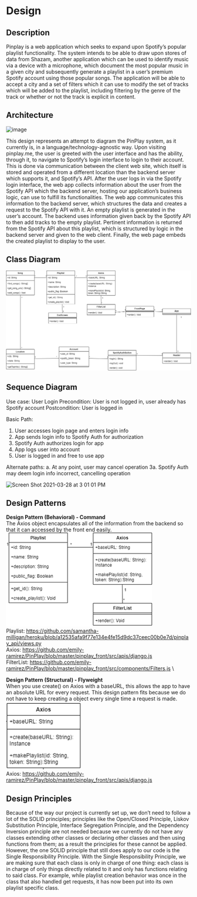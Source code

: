 # Design

## Description

Pinplay is a web application which seeks to expand upon Spotify’s popular playlist functionality. The system intends to be able to draw upon stores of data from Shazam, another application which can be used to identify music via a device with a microphone, which document the most popular music in a given city and subsequently generate a playlist in a user’s premium Spotify account using those popular songs. The application will be able to accept a city and a set of filters which it can use to modify the set of tracks which will be added to the playlist, including filtering by the genre of the track or whether or not the track is explicit in content. 

## Architecture
![image](https://user-images.githubusercontent.com/78055520/112770369-59139f00-8fdb-11eb-8e65-3be907c7ede1.png)

  This design represents an attempt to diagram the PinPlay system, as it currently is, in a language/technology-agnostic way. Upon visiting pinplay.me, the user is greeted with the user interface and has the ability, through it, to navigate to Spotify’s login interface to login to their account. This is done via communication between the client web site, which itself is stored and operated from a different location than the backend server which supports it, and Spotify’s API. After the user logs in via the Spotify login interface, the web app collects information about the user from the Spotify API which the backend server, hosting our application’s business logic, can use to fulfill its functionalities. The web app communicates this information to the backend server, which structures the data and creates a request to the Spotify API with it. An empty playlist is generated in the user’s account. The backend uses information given back by the Spotify API to then add tracks to the empty playlist. Pertinent information is returned from the Spotify API about this playlist, which is structured by logic in the backend server and given to the web client. Finally, the web page embeds the created playlist to display to the user.   

## Class Diagram

![class diagram](media/design/classdiagram.png)

## Sequence Diagram
Use case: User Login
Precondition: User is not logged in, user already has Spotify account
Postcondition: User is logged in

Basic Path:
1. User accesses login page and enters login info
2. App sends login info to Spotify Auth for authorization
3. Spotify Auth authorizes login for app
4. App logs user into account
5. User is logged in and free to use app

Alternate paths:
a. At any point, user may cancel operation
3a. Spotify Auth may deem login info incorrect, cancelling operation

<img width="586" alt="Screen Shot 2021-03-28 at 3 01 01 PM" src="https://user-images.githubusercontent.com/75813227/112769552-8f9aeb00-8fd6-11eb-9ace-47765a1229ea.png">

## Design Patterns
**Design Pattern (Behavioral) - Command**\
The Axios object encapsulates all of the information from the backend so that it can accessed by the front end easily.\
![Class Diagram](media/design/command_pattern.png)\
Playlist: https://github.com/samantha-milligan/heroku/blob/a12535afa9f77e134e4fe15d9dc37ceec00b0e7d/pinplay_api/views.py \
Axios: https://github.com/emily-ramirez/PinPlay/blob/master/pinplay_front/src/apis/django.js \
FilterList: https://github.com/emily-ramirez/PinPlay/blob/master/pinplay_front/src/components/Filters.js \

**Design Pattern (Structural) - Flyweight**\
When you use create() on Axios with a baseURL, this allows the app to have an absolute URL for every request. This design pattern fits because we do not have to keep creating a object every single time a request is made. \
![Class Diagram](media/design/flyweight_pattern.png)\
Axios: https://github.com/emily-ramirez/PinPlay/blob/master/pinplay_front/src/apis/django.js

## Design Principles
Because of the way our project is currently set up, we don’t need to follow a lot of the SOLID principles; principles like the Open/Closed Principle, Liskov Substitution Principle, Interface Segregation Principle, and the Dependency Inversion principle are not needed because we currently do not have any classes extending other classes or declaring other classes and then using functions from them; as a result the principles for these cannot be applied. However, the one SOLID principle that still does apply to our code is the Single Responsibility Principle. With the Single Responsibility Principle, we are making sure that each class is only in charge of one thing: each class is in charge of only things directly related to it and only has functions relating to said class. For example, while playlist creation behavior was once in the class that also handled get requests, it has now been put into its own playlist specific class.
